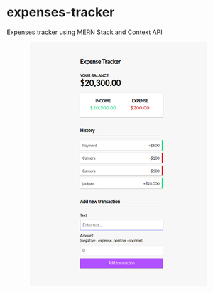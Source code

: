 # expenses-tracker
Expenses tracker using MERN Stack and Context API

 <div style="text-align: center;">
<img width="400" height="550" src="./demo-expense-tracker.png">
</div>

